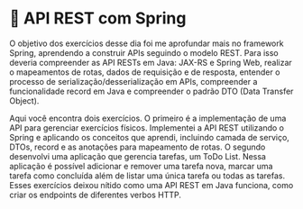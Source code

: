 # :pencil: API REST com Spring

O objetivo dos exercícios desse dia foi me aprofundar mais no framework Spring, aprendendo a construir APIs seguindo o modelo REST. Para isso deveria compreender as API RESTs em Java: JAX-RS e Spring Web, realizar o mapeamentos de rotas, dados de requisição e de resposta, entender o processo de serialização/desserialização em APIs, compreender a funcionalidade record em Java e compreender o padrão DTO (Data Transfer Object).

Aqui você encontra dois exercícios. O primeiro é a implementação de uma API para gerenciar exercícios físicos. Implementei a API REST utilizando o Spring e aplicando os conceitos que aprendi, incluindo camada de serviço, DTOs, record e as anotações para mapeamento de rotas. O segundo desenvolvi uma aplicação que gerencia tarefas, um ToDo List. Nessa aplicação é possível adicionar e remover uma tarefa nova, marcar uma tarefa como concluída além de listar uma única tarefa ou todas as tarefas. Esses exercícios deixou nítido como uma API REST em Java funciona, como criar os endpoints de diferentes verbos HTTP.
